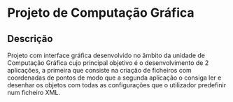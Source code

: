 # Projeto de Computação Gráfica

## Descrição
Projeto com interface gráfica desenvolvido no âmbito da unidade de Computação Gráfica cujo principal objetivo é o desenvolvimento de 2 aplicações, a primeira que consiste na criação de ficheiros com coordenadas de pontos de modo que a segunda aplicação o consiga ler e desenhar os objetos com todas as configurações que o utilizador predefinir num ficheiro XML.
